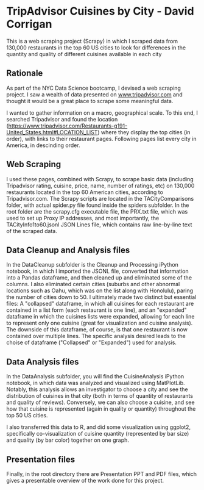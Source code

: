 # TripAdvisor Cuisines by City - David Corrigan
This is a web scraping project (Scrapy) in which I scraped data from 130,000 restaurants in the top 60 US cities to look for differences in the quantity and quality of different cuisines available in each city

## Rationale
As part of the NYC Data Science bootcamp, I devised a web scraping project. I saw a wealth of data presented on www.tripadvisor.com and thought it would be a great place to scrape some meaningful data.

I wanted to gather information on a macro, geographical scale. To this end, I searched Tripadvisor and found the location (https://www.tripadvisor.com/Restaurants-g191-United_States.html#LOCATION_LIST) where they display the top cities (in order), with links to their restaurant pages. Following pages list every city in America, in descinding order.

## Web Scraping
I used these pages, combined with Scrapy, to scrape basic data (including Tripadvisor rating, cuisine, price, name, number of ratings, etc) on 130,000 restaurants located in the top 60 American cities, according to Tripadvisor.com.  The Scrapy scripts are located in the TACityComparisons folder, with actual spider.py file found inside the spiders subfolder. In the root folder are the scrapy.cfg executable file, the PRX.txt file, which was used to set up Proxy IP addresses, and most importantly, the TACityInfo1to60.jsonl JSON Lines file, which contains raw line-by-line text of the scraped data.

## Data Cleanup and Analysis files
In the DataCleanup subfolder is the Cleanup and Processing iPython notebook, in which I imported the JSONL file, converted that information into a Pandas dataframe, and then cleaned up and eliminated some of the columns. I also eliminated certain cities (suburbs and other abnormal locations such as Oahu, which was on the list along with Honolulu), paring the number of cities down to 50. I ultimately made two distinct but essential files: A "collapsed" dataframe, in which all cuisines for each restaurant are contained in a list form (each restaurant is one line), and an "expanded" dataframe in which the cuisines lists were expanded, allowing for each line to represent only one cuisine (great for visualization and cuisine analysis). The downside of this dataframe, of course, is that one restaurant is now contained over multiple lines. The specific analysis desired leads to the choise of dataframe ("Collapsed" or "Expanded") used for analysis.

## Data Analysis files
In the DataAnalysis subfolder, you will find the CuisineAnalysis iPython notebook, in which data was analyzed and visualized using MatPlotLib. Notably, this analysis allows an investigator to choose a city and see the distribution of cuisines in that city (both in terms of quantity of restaurants and quality of reviews). Conversely, we can also choose a cuisine, and see how that cuisine is represented (again in quality or quantity) throughout the top 50 US cities.

I also transferred this data to R, and did some visualization using ggplot2, specifically co-visualization of cuisine quantity (represented by bar size) and quality (by bar color) together on one graph.

## Presentation files
Finally, in the root directory there are Presentation PPT and PDF files, which gives a presentable overview of the work done for this project.


